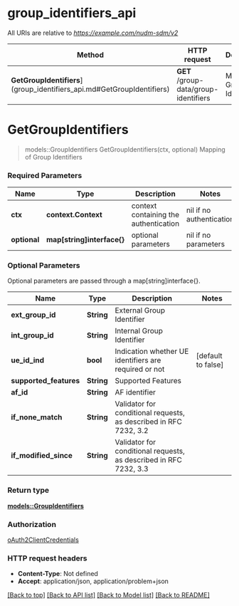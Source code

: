 # group_identifiers_api

All URIs are relative to *https://example.com/nudm-sdm/v2*

Method | HTTP request | Description
------------- | ------------- | -------------
**GetGroupIdentifiers**](group_identifiers_api.md#GetGroupIdentifiers) | **GET** /group-data/group-identifiers | Mapping of Group Identifiers


# **GetGroupIdentifiers**
> models::GroupIdentifiers GetGroupIdentifiers(ctx, optional)
Mapping of Group Identifiers

### Required Parameters

Name | Type | Description  | Notes
------------- | ------------- | ------------- | -------------
 **ctx** | **context.Context** | context containing the authentication | nil if no authentication
 **optional** | **map[string]interface{}** | optional parameters | nil if no parameters

### Optional Parameters
Optional parameters are passed through a map[string]interface{}.

Name | Type | Description  | Notes
------------- | ------------- | ------------- | -------------
 **ext_group_id** | **String**| External Group Identifier | 
 **int_group_id** | **String**| Internal Group Identifier | 
 **ue_id_ind** | **bool**| Indication whether UE identifiers are required or not | [default to false]
 **supported_features** | **String**| Supported Features | 
 **af_id** | **String**| AF identifier | 
 **if_none_match** | **String**| Validator for conditional requests, as described in RFC 7232, 3.2 | 
 **if_modified_since** | **String**| Validator for conditional requests, as described in RFC 7232, 3.3 | 

### Return type

[**models::GroupIdentifiers**](GroupIdentifiers.md)

### Authorization

[oAuth2ClientCredentials](../README.md#oAuth2ClientCredentials)

### HTTP request headers

 - **Content-Type**: Not defined
 - **Accept**: application/json, application/problem+json

[[Back to top]](#) [[Back to API list]](../README.md#documentation-for-api-endpoints) [[Back to Model list]](../README.md#documentation-for-models) [[Back to README]](../README.md)

